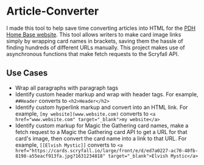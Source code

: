 # Article-Converter

I made this tool to help save time converting articles into HTML for the [PDH Home Base website](https://www.pdhhomebase.com/articles). This tool allows writers to make card image links simply by wrapping card names in brackets, saving them the hassle of finding hundreds of different URLs manually. This project makes use of asynchronous functions that make fetch requests to the Scryfall API.

## Use Cases
* Wrap all paragraphs with paragraph tags
* Identify custom header markup and wrap with header tags. For example, ```##Header``` converts to ```<h2>Header</h2>```
* Identify custom hyperlink markup and convert into an HTML link. For example, ```[my website](www.website.com)``` converts to ```<a href="www.website.com" target="_blank">my website</a>```
* Identify custom markup for Magic the Gathering card names, make a fetch request to a Magic the Gathering card API to get a URL for that card's image, then convert the card name into a link to that URL. For example, ```[[Elvish Mystic]]``` converts to ```<a href="https://cards.scryfall.io/large/front/e/d/ed7a0227-ac70-40fb-8198-a55eacf913fa.jpg?1631234818" target="_blank">Elvish Mystic</a>```
